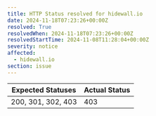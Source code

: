 ```yaml
---
title: HTTP Status resolved for hidewall.io
date: 2024-11-18T07:23:26+00:00Z
resolved: True
resolvedWhen: 2024-11-18T07:23:26+00:00Z
resolvedStartTime: 2024-11-08T11:28:04+00:00Z
severity: notice
affected:
  - hidewall.io
section: issue
---
```


| Expected Statuses | Actual Status  |
|-------------------|----------------|
| 200, 301, 302, 403 | 403 |
